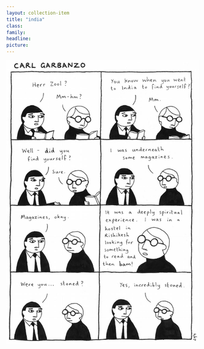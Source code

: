 ```yaml
---
layout: collection-item
title: "india"
class:	
family:
headline:
picture:
---
```


![india](/assets/img/garbanzo/2007/india-900w.jpg)
